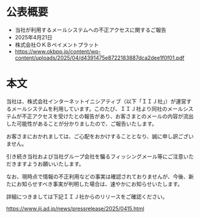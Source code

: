 # 公表概要
- 当社が利用するメールシステムへの不正アクセスに関するご報告
- 2025年4月21日
- 株式会社ＯＫＢペイメントプラット
- https://www.okbpp.jp/content/wp-content/uploads/2025/04/d4391475e8722183887dca2dee1f0f01.pdf

# 本文
当社は、株式会社インターネットイニシアティブ（以下「ＩＩＪ社」）が運営するメールシステムを利用しています。このたび、ＩＩＪ社より同社のメールシステムが不正アクセスを受けたとの報告があり、お客さまとのメールの内容が流出した可能性があることが分かりましたので、ご報告いたします。

お客さまにおかれましては、ご心配をおかけすることとなり、誠に申し訳ございません。

引き続き当社および当社グループ会社を騙るフィッシングメール等にご注意いただきますようお願いいたします。

なお、現時点で情報の不正利用などの事実は確認されておりませんが、今後、新たにお知らせすべき事実が判明した場合は、速やかにお知らせいたします。

詳細につきましては下記ＩＩＪ社からのリリースをご確認ください。

https://www.iij.ad.jp/news/pressrelease/2025/0415.html
